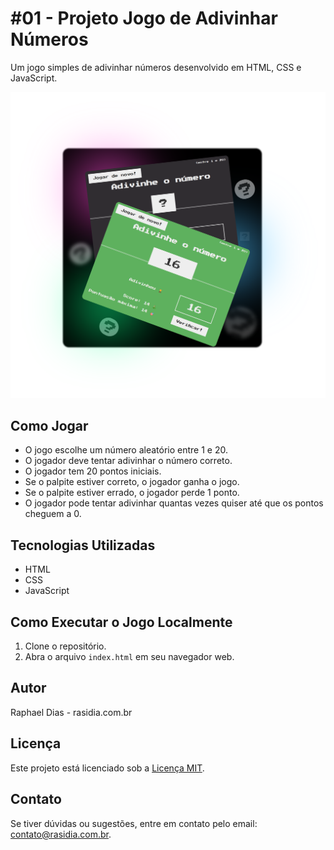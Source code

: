 

# #01 - Projeto Jogo de Adivinhar Números

Um jogo simples de adivinhar números desenvolvido em HTML, CSS e JavaScript.

![Screenshot do Jogo](./assets/imG/srcm01.svg)

## Como Jogar

- O jogo escolhe um número aleatório entre 1 e 20.
- O jogador deve tentar adivinhar o número correto.
- O jogador tem 20 pontos iniciais.
- Se o palpite estiver correto, o jogador ganha o jogo.
- Se o palpite estiver errado, o jogador perde 1 ponto.
- O jogador pode tentar adivinhar quantas vezes quiser até que os pontos cheguem a 0.

## Tecnologias Utilizadas

- HTML
- CSS
- JavaScript



## Como Executar o Jogo Localmente

1. Clone o repositório.
2. Abra o arquivo `index.html` em seu navegador web.

## Autor

Raphael Dias - rasidia.com.br

## Licença

Este projeto está licenciado sob a [Licença MIT](LICENSE).

## Contato

Se tiver dúvidas ou sugestões, entre em contato pelo email: contato@rasidia.com.br.
